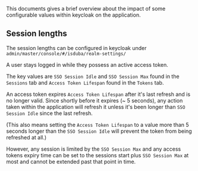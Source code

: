 <!--
 This file is Free Software under the Apache-2.0 License
 without warranty, see README.md and LICENSES/Apache-2.0.txt for details.

 SPDX-License-Identifier: Apache-2.0

 SPDX-FileCopyrightText: 2024 German Federal Office for Information Security (BSI) <https://www.bsi.bund.de>
 Software-Engineering: 2024 Intevation GmbH <https://intevation.de>
-->

This documents gives a brief overview about the impact of some configurable values within keycloak on the application.

## Session lengths

The session lengths can be configured
in keycloak under ```admin/master/console/#/isduba/realm-settings/```

A user stays logged in while they possess an active access token.

The key values are ```SSO Session Idle``` and ```SSO Session Max``` found in the ```Sessions``` tab
and ```Access Token Lifespan``` found in the ```Tokens``` tab.

An access token expires ```Access Token Lifespan``` after it's last refresh and is no longer valid. Since shortly before it expires (~ 5 seconds), any action
taken within the application will refresh it unless it's been longer than ```SSO Session Idle```
since the last refresh. 

(This also means setting the ```Access Token Lifespan``` to a value more than 5 seconds longer than the ```SSO Session Idle``` will
prevent the token from being refreshed at all.)

However, any session is limited by the ```SSO Session Max```
and any access tokens expiry time can be set to the sessions start plus ```SSO Session Max``` at most and cannot be extended past that point in time.
